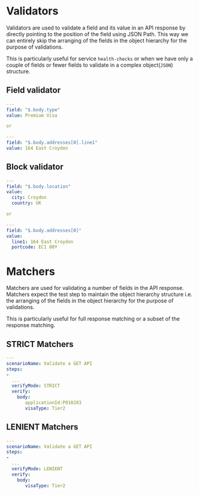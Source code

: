 Validators
===
Validators are used to validate a field and its value in an API response by directly pointing to the position of the field using JSON Path. This way we can entirely skip the arranging of the fields in the object hierarchy for the purpose of validations.

This is particularly useful for service `health-checks` or when we have only a couple of fields or fewer fields to validate in a complex object(`JSON`) structure.

## Field validator
```yaml
---
field: "$.body.type"
value: Premium Visa

or

---
field: "$.body.addresses[0].line1"
value: 164 East Croydon

```

## Block validator

```yaml
---
field: "$.body.location"
value:
  city: Croydon
  country: UK

or

---
field: "$.body.addresses[0]"
value:
  line1: 164 East Croydon
  portcode: EC1 00Y

```

Matchers
===
Matchers are used for validating a number of fields in the API response. Matchers expect the test step to maintain the object hierarchy structure i.e. the arranging of the fields in the object hierarchy for the purpose of validations.

This is particularly useful for full response matching or a subset of the response matching. 
 

## STRICT Matchers
```yaml
---
scenarioName: Validate a GET API
steps:
-     
  ...
  verifyMode: STRICT
  verify:
    body: 
       applicationId:P010203
       visaType: Tier2
```

## LENIENT Matchers
```yaml
---
scenarioName: Validate a GET API
steps:
-     
  ...
  verifyMode: LENIENT
  verify:
    body: 
       visaType: Tier2
```
